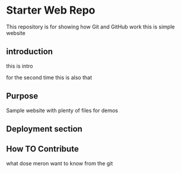 # Starter Web Repo

This repository is for showing how Git and GitHub work
this is simple website

## introduction
this is intro

for the second time
this is also that 
## Purpose

Sample website with plenty of files for demos

## Deployment section


## How TO Contribute 
what dose meron want to know from the git
